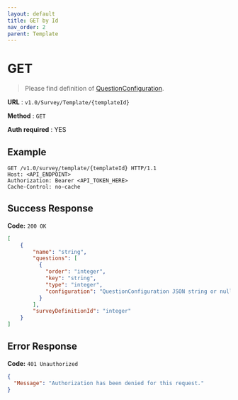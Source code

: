 ```yaml
---
layout: default
title: GET by Id
nav_order: 2
parent: Template
---
```



# GET

>Please find definition of [QuestionConfiguration](../Model/survey-interface.md#questionconfiguration).

**URL** : `v1.0/Survey/Template/{templateId}`

**Method** : `GET`

**Auth required** : YES

## Example

``` http
GET /v1.0/survey/template/{templateId} HTTP/1.1
Host: <API_ENDPOINT>
Authorization: Bearer <API_TOKEN_HERE>
Cache-Control: no-cache
```

## Success Response

**Code:** `200 OK`

``` json
[
    {
        "name": "string",
        "questions": [
          {
            "order": "integer",
            "key": "string",
            "type": "integer",
            "configuration": "QuestionConfiguration JSON string or null"
          }
        ],
        "surveyDefinitionId": "integer"
    }
]
```

## Error Response

**Code:** `401 Unauthorized`

```json
{
  "Message": "Authorization has been denied for this request."
}
```
